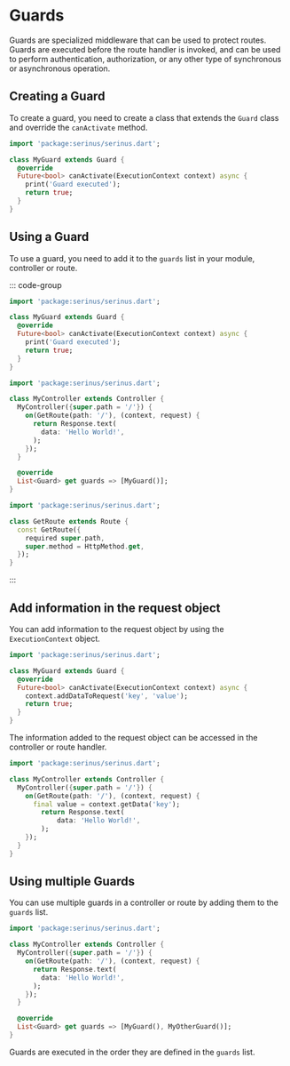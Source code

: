 # Guards

Guards are specialized middleware that can be used to protect routes. Guards are executed before the route handler is invoked, and can be used to perform authentication, authorization, or any other type of synchronous or asynchronous operation.

## Creating a Guard

To create a guard, you need to create a class that extends the `Guard` class and override the `canActivate` method.

```dart
import 'package:serinus/serinus.dart';

class MyGuard extends Guard {
  @override
  Future<bool> canActivate(ExecutionContext context) async {
    print('Guard executed');
    return true;
  }
}
```

## Using a Guard

To use a guard, you need to add it to the `guards` list in your module, controller or route.

::: code-group

```dart [my_guard.dart]
import 'package:serinus/serinus.dart';

class MyGuard extends Guard {
  @override
  Future<bool> canActivate(ExecutionContext context) async {
    print('Guard executed');
    return true;
  }
}
```

```dart [my_controller.dart]
import 'package:serinus/serinus.dart';

class MyController extends Controller {
  MyController({super.path = '/'}) {
    on(GetRoute(path: '/'), (context, request) {
      return Response.text(
        data: 'Hello World!',
      );
    });
  }

  @override
  List<Guard> get guards => [MyGuard()];
}
```

```dart [my_routes.dart]
import 'package:serinus/serinus.dart';

class GetRoute extends Route {
  const GetRoute({
    required super.path, 
    super.method = HttpMethod.get,
  });
}
```
:::

## Add information in the request object

You can add information to the request object by using the `ExecutionContext` object.

```dart
import 'package:serinus/serinus.dart';

class MyGuard extends Guard {
  @override
  Future<bool> canActivate(ExecutionContext context) async {
    context.addDataToRequest('key', 'value');
    return true;
  }
}
```

The information added to the request object can be accessed in the controller or route handler.

```dart
import 'package:serinus/serinus.dart';

class MyController extends Controller {
  MyController({super.path = '/'}) {
    on(GetRoute(path: '/'), (context, request) {
      final value = context.getData('key');
        return Response.text(
            data: 'Hello World!',
        );
    });
  }
}
```

## Using multiple Guards

You can use multiple guards in a controller or route by adding them to the `guards` list.

```dart
import 'package:serinus/serinus.dart';

class MyController extends Controller {
  MyController({super.path = '/'}) {
    on(GetRoute(path: '/'), (context, request) {
      return Response.text(
        data: 'Hello World!',
      );
    });
  }

  @override
  List<Guard> get guards => [MyGuard(), MyOtherGuard()];
}
```

Guards are executed in the order they are defined in the `guards` list.